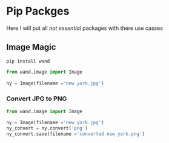 # Pip Packges

Here I will put all *not essential* packages with there use casses

## Image Magic


`pip install wand`

```python
from wand.image import Image
 
ny = Image(filename ='new york.jpg')
```
### Convert JPG to PNG

```python
from wand.image import Image
 
ny = Image(filename ='new york.jpg')
ny_convert = ny.convert('png')
ny_convert.save(filename ='converted new york.png')
```
